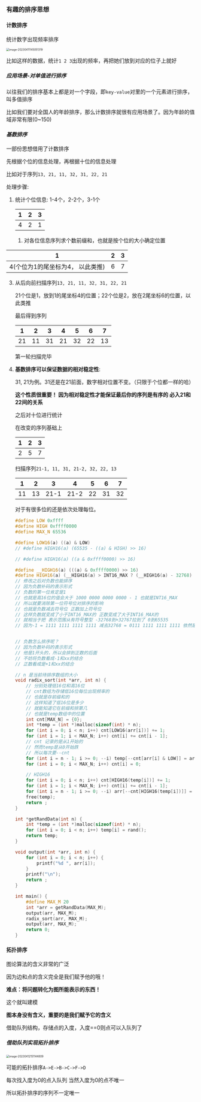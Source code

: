 ### 有趣的排序思想



#### 计数排序



统计数字出现频率排序



<img src="/Users/renboyu/Library/Application Support/typora-user-images/image-20230411145051319.png" alt="image-20230411145051319" style="zoom:50%;" />

比如这样的数据，统计`1 2 3`出现的频率，再把她们放到对应的位子上就好

##### 应用场景-对单值进行排序



以往我们的排序基本上都是对一个字段，即`key-value`对里的一个元素进行排序，叫多值排序

比如我们要对全国人的年龄排序，那么计数排序就很有应用场景了。因为年龄的值域非常有限(0~150)



#### *基数排序*

一部份思想借用了计数排序

先根据个位的信息处理，再根据十位的信息处理

比如对于序列`13, 21, 11, 32, 31, 22, 21`

处理步骤:

 1. 统计个位信息: 1-4个，2-2个，3-1个

    | 1    | 2    | 3    |
    | ---- | ---- | ---- |
    | 4    | 2    | 1    |

    1. 对各位信息序列求个数前缀和，也就是按个位的大小确定位置

| 1                                | 2    | 3    |
| -------------------------------- | ---- | ---- |
| 4(个位为1的尾坐标为4， 以此类推) | 6    | 7    |

3. 从后向前扫描序列`13, 21, 11, 32, 31, 22, 21`

   21个位是1，放到1的尾坐标4的位置；22个位是2，放在2尾坐标6的位置，以此类推

   最后得到序列

   | 1    | 2    | 3    | 4    | 5    | 6    | 7    |
   | ---- | ---- | ---- | ---- | ---- | ---- | ---- |
   | 21   | 11   | 31   | 21   | 32   | 22   | 13   |

   第一轮扫描完毕

4. **基数排序可以保证数据的相对稳定性**:

   31, 21为例。31还是在21前面，数字相对位置不变。（只限于个位都一样的哈）

   **这个性质很重要！ 因为相对稳定性才能保证最后你的序列是有序的 必入21和22间的关系**

   之后对十位进行统计
   
   在改变的序列基础上

   | 1    | 2    | 3    |
   | ---- | ---- | ---- |
   | 2    | 5    | 7    |
   
   扫描序列`21-1, 11, 31, 21-2, 32, 22, 13`

   | 1    | 2    | 3    | 4    | 5    | 6    | 7    |
   | ---- | ---- | ---- | ---- | ---- | ---- | ---- |
   | 11   | 13   | 21-1 | 21-2 | 22   | 31   | 32   |
   
   对于有很多位的还是依次处理每位。
   
   
   
   
   
   ```c++
   #define LOW 0xffff
   #define HIGH 0xffff0000
   #define MAX_N 65536
   
   #define LOW16(a) ((a) & LOW)
   // #define HIGH16(a) (65535 - ((a) & HIGH) >> 16)
   
   // #define HIGH16(a) ((a & 0xffff0000) >> 16)
   
   #define __HIGH16(a) (((a) & 0xffff0000) >> 16)
   #define HIGH16(a) (__HIGH16(a) > INT16_MAX ? (__HIGH16(a) - 32768) : (__HIGH16(a) + 32768))
   // 修改之后对负数也能排序
   // 因为负数补码的表示形式
   // 负数的第一位肯定是1
   // 也就是高16位的值会大于 1000 0000 0000 0000 - 1 也就是INT16_MAX
   // 所以就要消除第一位符号位对排序的影响
   // 也就是负数减去符号位 正数加上符号位
   // 这样负数就变成了小于INT16_MAX的 正数变成了大于INT16_MAX的
   // 就相当于把 表示范围从有符号整型 -32768到+32767拉到了 0到65535
   // 因为-1 = 1111 1111 1111 1111 减去32768 = 0111 1111 1111 1111 依然是负数中最大的 不影响大小关系！
   
   
   // 负数怎么排序呢？
   // 因为负数补码的表示形式
   // 他是1开头的，所以会排到正数的后面
   // 不妨将负数看成-1和xx的结合
   // 正数看成是+1和xx的结合
   
   // n 是当前待排序数组的大小
   void radix_sort(int *arr, int n) {
       // 分别处理低16位和高16位
       // cnt数组为存储低16位每位出现频率的
       // 也就是存前缀和的
       // 这样知道了低16位是多少
       // 就能知道它在前缀和排第几
       // 也就是temp数组中的位置
       int cnt[MAX_N] = {0};
       int *temp = (int *)malloc(sizeof(int) * n);
       for (int i = 0; i < n; i++) cnt[LOW16(arr[i])] += 1;
       for (int i = 1; i < MAX_N; i++) cnt[i] += cnt[i - 1];
       // cnt 记录的是从1开始的
       // 然而temp是从0开始跌
       // 所以每次要--cnt
       for (int i = n - 1; i >= 0; --i) temp[--cnt[arr[i] & LOW]] = arr[i];
       for (int i = 0; i < MAX_N; i++) cnt[i] = 0;
   
       // HIGH16
       for (int i = 0; i < n; i++) cnt[HIGH16(temp[i])] += 1;
       for (int i = 1; i < MAX_N; i++) cnt[i] += cnt[i - 1];
       for (int i = n - 1; i >= 0; --i) arr[--cnt[HIGH16(temp[i])]] = temp[i];
       free(temp);
       return ;
   }
   
   int *getRandData(int n) {
       int *temp = (int *)malloc(sizeof(int) * n);
       for (int i = 0; i < n; i++) temp[i] = rand();
       return temp;
   }
   
   void output(int *arr, int n) {
       for (int i = 0; i < n; i++) {
           printf("%d ", arr[i]);
       }
       printf("\n");
       return ;
   }
   
   int main() {
       #define MAX_M 20
       int *arr = getRandData(MAX_M);
       output(arr, MAX_M);
       radix_sort(arr, MAX_M);
       output(arr, MAX_M);
       return 0;
   }
   ```
   
   
   
   

#### 拓扑排序

图论算法的含义非常的广泛

因为边和点的含义完全是我们赋予他的哦！

**难点：将问题转化为图所能表示的东西！**

这个就叫建模



**图本身没有含义，重要的是我们赋予它的含义**

借助队列结构，存储点的入度，入度==0则点可以入队列了



##### 借助队列实现拓扑排序

<img src="/Users/renboyu/Library/Application Support/typora-user-images/image-20230412151144809.png" alt="image-20230412151144809" style="zoom:50%;" />

可能的拓扑排序`A->E->B->C->F->D`

每次找入度为0的点入队列 当然入度为0的点不唯一

所以拓扑排序的序列不一定唯一
